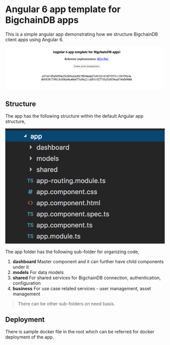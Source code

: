 # Angular 6 app template for BigchainDB apps

This is a simple angular app demonstrating how we structure BigchainDB client apps using Angular 6.

![screen-shot](./ScreenShot.png)

## Structure

The app has the following structure within the default Angular app structure,

![app-structure](./Structure.png)

The app folder has the following sub-folder for organizing code,

1. **dashboard** Master component and it can further have child components under it
2. **models** For data models
3. **shared** For shared services for BigchainDB connection, authentication, configuration
4. **business** For use case related services - user management, asset management

> There can be other sub-folders on need basis.

## Deployment

There is sample docker file in the root which can be referred for docker deployment of the app.